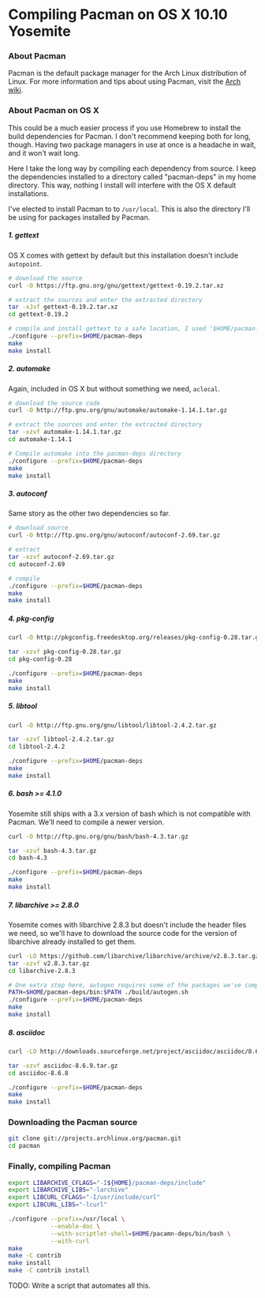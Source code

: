 # Compiling Pacman on OS X 10.10 Yosemite

### About Pacman

Pacman is the default package manager for the Arch Linux distribution of Linux.
For more information and tips about using Pacman, visit the
[Arch wiki](https://wiki.archlinux.org/index.php/pacman).

### About Pacman on OS X

This could be a much easier process if you use Homebrew to install the build
dependencies for Pacman. I don't recommend keeping both for long, though.
Having two package managers in use at once is a headache in wait, and it won't
wait long.

Here I take the long way by compiling each dependency from source. I keep the
dependencies installed to a directory called "pacman-deps" in my home directory.
This way, nothing I install will interfere with the OS X default installations.

I've elected to install Pacman to to `/usr/local`. This is also the
directory I'll be using for packages installed by Pacman.

##### 1. gettext

OS X comes with gettext by default but this installation doesn't include `autopoint`.

```bash
# download the source
curl -O https://ftp.gnu.org/gnu/gettext/gettext-0.19.2.tar.xz

# extract the sources and enter the extracted directory
tar -xJvf gettext-0.19.2.tar.xz
cd gettext-0.19.2

# compile and install gettext to a safe location, I used '$HOME/pacman-deps'
./configure --prefix=$HOME/pacman-deps
make
make install
```

##### 2. automake

Again, included in OS X but without something we need, `aclocal`.

```bash
# download the source code
curl -O http://ftp.gnu.org/gnu/automake/automake-1.14.1.tar.gz

# extract the sources and enter the extracted directory
tar -xzvf automake-1.14.1.tar.gz
cd automake-1.14.1

# Compile automake into the pacman-deps directory
./configure --prefix=$HOME/pacman-deps
make
make install
```

##### 3. autoconf

Same story as the other two dependencies so far.

```bash
# download source
curl -O http://ftp.gnu.org/gnu/autoconf/autoconf-2.69.tar.gz

# extract
tar -xzvf autoconf-2.69.tar.gz
cd autoconf-2.69

# compile
./configure --prefix=$HOME/pacman-deps
make
make install
```

##### 4. pkg-config

```bash
curl -O http://pkgconfig.freedesktop.org/releases/pkg-config-0.28.tar.gz

tar -xzvf pkg-config-0.28.tar.gz
cd pkg-config-0.28

./configure --prefix=$HOME/pacman-deps
make
make install
```

##### 5. libtool

```bash
curl -O http://ftp.gnu.org/gnu/libtool/libtool-2.4.2.tar.gz

tar -xzvf libtool-2.4.2.tar.gz
cd libtool-2.4.2

./configure --prefix=$HOME/pacman-deps
make
make install
```

##### 6. bash >= 4.1.0

Yosemite still ships with a 3.x version of bash which is not compatible with Pacman.
We'll need to compile a newer version.

```bash
curl -O http://ftp.gnu.org/gnu/bash/bash-4.3.tar.gz

tar -xzvf bash-4.3.tar.gz
cd bash-4.3

./configure --prefix=$HOME/pacman-deps
make
make install
```

##### 7. libarchive >= 2.8.0

Yosemite comes with libarchive 2.8.3 but doesn't include the header files we need,
so we'll have to download the source code for the version of libarchive already
installed to get them.

```bash
curl -LO https://github.com/libarchive/libarchive/archive/v2.8.3.tar.gz
tar -xzvf v2.8.3.tar.gz
cd libarchive-2.8.3

# One extra step here, autogen requires some of the packages we've compiled so far
PATH=$HOME/pacman-deps/bin:$PATH ./build/autogen.sh
./configure --prefix=$HOME/pacman-deps
make
make install
```

##### 8. asciidoc
```bash
curl -LO http://downloads.sourceforge.net/project/asciidoc/asciidoc/8.6.9/asciidoc-8.6.9.tar.gz

tar -xzvf asciidoc-8.6.9.tar.gz
cd asciidoc-8.6.8

./configure --prefix=$HOME/pacman-deps
make
make install
```

### Downloading the Pacman source

```bash
git clone git://projects.archlinux.org/pacman.git
cd pacman
```

### Finally, compiling Pacman

```bash
export LIBARCHIVE_CFLAGS="-I${HOME}/pacman-deps/include"
export LIBARCHIVE_LIBS="-larchive"
export LIBCURL_CFLAGS="-I/usr/include/curl"
export LIBCURL_LIBS="-lcurl"

./configure --prefix=/usr/local \
            --enable-doc \
            --with-scriptlet-shell=$HOME/pacamn-deps/bin/bash \
            --with-curl
make
make -C contrib
make install
make -C contrib install
```

TODO: Write a script that automates all this.
